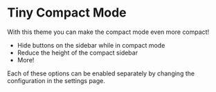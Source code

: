 
# Tiny Compact Mode

With this theme you can make the compact mode even more compact!
- Hide buttons on the sidebar while in compact mode
- Reduce the height of the compact sidebar
- More!

Each of these options can be enabled separately by changing the configuration in the settings page.
